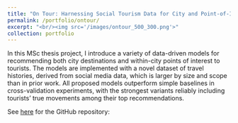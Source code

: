 ```yaml
---
title: "On Tour: Harnessing Social Tourism Data for City and Point-of-Interest Recommendation"
permalink: /portfolio/ontour/
excerpt: "<br/><img src='/images/ontour_500_300.png'>"
collection: portfolio
---
```


In this MSc thesis project, I introduce a variety of data-driven models for recommending both city destinations and within-city points of interest to tourists. The models are implemented with a novel dataset of travel histories, derived from social media data, which is larger by size and scope than in prior work. All proposed models outperform simple baselines in cross-validation experiments, with the strongest variants reliably including tourists’ true movements among their top recommendations. 

See [here](https://github.com/tombewley/OnTour-TourismRecommendation) for the GitHub repository:


